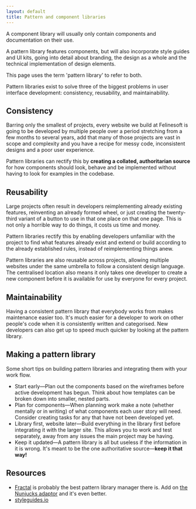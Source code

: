 ```yaml
---
layout: default
title: Pattern and component libraries
---
```


<aside class="aside aside--tangent">
A component library will usually only contain components and documentation on their use.

A pattern library features components, but will also incorporate style guides and UI kits, going into detail about branding, the design as a whole and the technical implementation of design elements.

This page uses the term 'pattern library' to refer to both.
</aside>

Pattern libraries exist to solve three of the biggest problems in user interface development: consistency, reusability, and maintainability.

## Consistency

Barring only the smallest of projects, every website we build at Felinesoft is going to be developed by multiple people over a period stretching from a few months to several years, add that many of those projects are vast in scope and complexity and you have a recipe for messy code, inconsistent designs and a poor user experience. 

Pattern libraries can rectify this by **creating a collated, authoritarian source** for how components should look, behave and be implemented without having to look for examples in the codebase.

## Reusability

Large projects often result in developers reimplementing already existing features, reinventing an already formed wheel, or just creating the twenty-third variant of a button to use in that one place on that one page. This is not only a horrible way to do things, it costs us time and money.

Pattern libraries rectify this by enabling developers unfamiliar with the project to find what features already exist and extend or build according to the already established rules, instead of reimplementing things anew.

Pattern libraries are also reusable across projects, allowing multiple websites under the same umbrella to follow a consistent design language. The centralised location also means it only takes one developer to create a new component before it is available for use by everyone for every project.

## Maintainability

Having a consistent pattern library that everybody works from makes maintenance easier too. It's much easier for a developer to work on other people's code when it is consistently written and categorised. New developers can also get up to speed much quicker by looking at the pattern library.

## Making a pattern library

Some short tips on building pattern libraries and integrating them with your work flow.

* Start early—Plan out the components based on the wireframes before active development has begun. Think about how templates can be broken down into smaller, nested parts.
* Plan for components—When planning work make a note (whether mentally or in writing) of what components each user story will need. Consider creating tasks for any that have not been developed yet.
* Library first, website later—Build everything in the library first before integrating it with the larger site. This allows you to work and test separately, away from any issues the main project may be having.
* Keep it updated—A pattern library is all but useless if the information in it is wrong. It's meant to be the one authoritative source—**keep it that way!**

## Resources

* [Fractal](http://fractal.build/) is probably the best pattern library manager there is. Add on [the Nunjucks adaptor](https://github.com/frctl/nunjucks) and it's even better.
* [styleguides.io](http://styleguides.io/)
